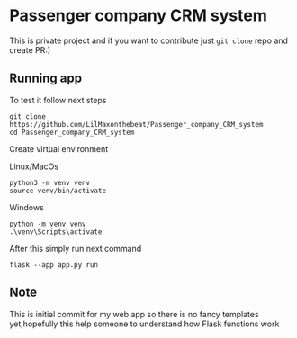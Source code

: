 
# Passenger company CRM system


This is private project and if you want to contribute just ```git clone``` repo and create PR:)

## Running app
To test it follow next steps


```
git clone https://github.com/LilMaxonthebeat/Passenger_company_CRM_system
cd Passenger_company_CRM_system
```

Create virtual environment

Linux/MacOs
```
python3 -m venv venv
source venv/bin/activate

```

Windows

```
python -m venv venv
.\venv\Scripts\activate
```

After this simply run next command

```
flask --app app.py run
```
## Note

This is initial commit for my web app so there is no fancy templates yet,hopefully this help someone to understand how Flask functions work
